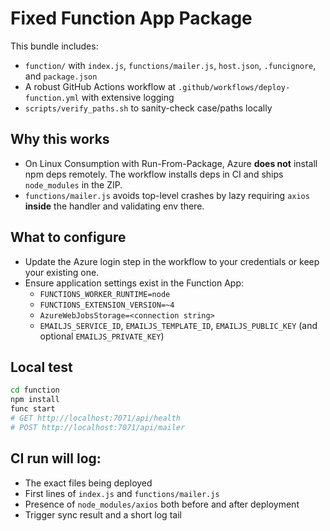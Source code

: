 # Fixed Function App Package

This bundle includes:
- `function/` with `index.js`, `functions/mailer.js`, `host.json`, `.funcignore`, and `package.json`
- A robust GitHub Actions workflow at `.github/workflows/deploy-function.yml` with extensive logging
- `scripts/verify_paths.sh` to sanity-check case/paths locally

## Why this works
- On Linux Consumption with Run-From-Package, Azure **does not** install npm deps remotely. The workflow installs deps in CI and ships `node_modules` in the ZIP.
- `functions/mailer.js` avoids top-level crashes by lazy requiring `axios` **inside** the handler and validating env there.

## What to configure
- Update the Azure login step in the workflow to your credentials or keep your existing one.
- Ensure application settings exist in the Function App:
  - `FUNCTIONS_WORKER_RUNTIME=node`
  - `FUNCTIONS_EXTENSION_VERSION=~4`
  - `AzureWebJobsStorage=<connection string>`
  - `EMAILJS_SERVICE_ID`, `EMAILJS_TEMPLATE_ID`, `EMAILJS_PUBLIC_KEY` (and optional `EMAILJS_PRIVATE_KEY`)

## Local test
```bash
cd function
npm install
func start
# GET http://localhost:7071/api/health
# POST http://localhost:7071/api/mailer
```

## CI run will log:
- The exact files being deployed
- First lines of `index.js` and `functions/mailer.js`
- Presence of `node_modules/axios` both before and after deployment
- Trigger sync result and a short log tail
